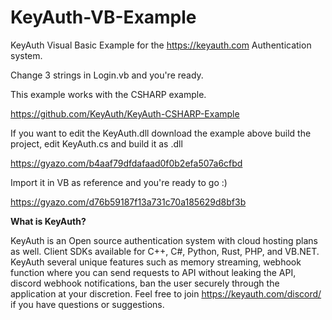 # KeyAuth-VB-Example
KeyAuth Visual Basic Example for the https://keyauth.com Authentication system.

Change 3 strings in Login.vb and you're ready.

This example works with the CSHARP example.

https://github.com/KeyAuth/KeyAuth-CSHARP-Example

If you want to edit the KeyAuth.dll download the example above build the project, edit KeyAuth.cs and build it as .dll

https://gyazo.com/b4aaf79dfdafaad0f0b2efa507a6cfbd

Import it in VB as reference and you're ready to go :)

https://gyazo.com/d76b59187f13a731c70a185629d8bf3b


**What is KeyAuth?**

KeyAuth is an Open source authentication system with cloud hosting plans as well. Client SDKs available for C++, C#, Python, Rust, PHP, and VB.NET. KeyAuth several unique features such as memory streaming, webhook function where you can send requests to API without leaking the API, discord webhook notifications, ban the user securely through the application at your discretion. Feel free to join https://keyauth.com/discord/ if you have questions or suggestions.

